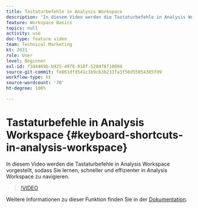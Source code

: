 ```yaml
---
title: Tastaturbefehle in Analysis Workspace
description: 'In diesem Video werden die Tastaturbefehle in Analysis Workspace vorgestellt, sodass Sie lernen, schneller und effizienter in Analysis Workspace zu navigieren. '
feature: Workspace Basics
topics: null
activity: use
doc-type: feature video
team: Technical Marketing
kt: 2031
role: User
level: Beginner
exl-id: f344469b-b925-4978-918f-5204f6f10094
source-git-commit: fe861dfd541c1b9cb3b233fa3f56d55054305fd9
workflow-type: ht
source-wordcount: '70'
ht-degree: 100%

---
```


# Tastaturbefehle in Analysis Workspace {#keyboard-shortcuts-in-analysis-workspace}

In diesem Video werden die Tastaturbefehle in Analysis Workspace vorgestellt, sodass Sie lernen, schneller und effizienter in Analysis Workspace zu navigieren.

>[!VIDEO](https://video.tv.adobe.com/v/23984/?quality=12)

Weitere Informationen zu dieser Funktion finden Sie in der [Dokumentation](https://experienceleague.adobe.com/docs/analytics/analyze/analysis-workspace/build-workspace-project/fa-shortcut-keys.html?lang=de).

